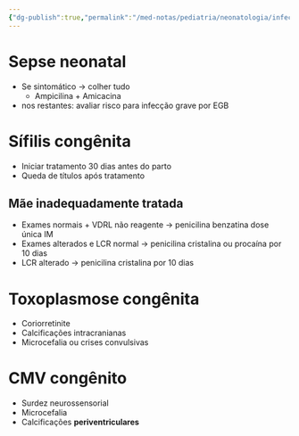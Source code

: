 ```yaml
---
{"dg-publish":true,"permalink":"/med-notas/pediatria/neonatologia/infeccoes-neonatais/"}
---
```


# Sepse neonatal
- Se sintomático -> colher tudo
	- Ampicilina + Amicacina
- nos restantes: avaliar risco para infecção grave por EGB

# Sífilis congênita
- Iniciar tratamento 30 dias antes do parto
- Queda de títulos após tratamento
## Mãe inadequadamente tratada
- Exames normais + VDRL não reagente -> penicilina benzatina dose única IM
- Exames alterados e LCR normal -> penicilina cristalina ou procaína por 10 dias
- LCR alterado -> penicilina cristalina por 10 dias

# Toxoplasmose congênita
- Coriorretinite
- Calcificações intracranianas
- Microcefalia ou crises convulsivas

# CMV congênito
- Surdez neurossensorial
- Microcefalia
- Calcificações **periventriculares**


